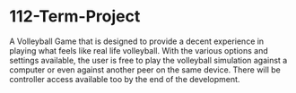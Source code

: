 # 112-Term-Project
A Volleyball Game that is designed to provide a decent experience in playing what feels like real life volleyball. With the various options and settings available, the user is free to play the volleyball simulation against a computer or even against another peer on the same device. There will be controller access available too by the end of the development.
